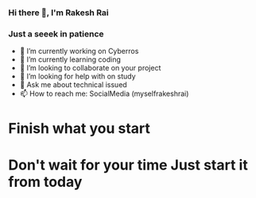 ### Hi there 👋, I'm Rakesh Rai
### Just a seeek in patience
- 🔭 I’m currently working on Cyberros
- 🌱 I’m currently learning coding
- 👯 I’m looking to collaborate on  your project
- 🤔 I’m looking for help with  on study
- 💬 Ask me about technical issued
- 📫 How to reach me:  SocialMedia (myselfrakeshrai)
# Finish what you start
# Don't wait for your time Just start it from today
